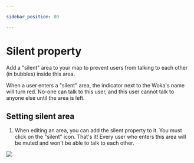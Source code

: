```yaml
---

sidebar_position: 80

---
```


# Silent property

Add a "silent" area to your map to prevent users from talking to each other (in bubbles) inside this area.

When a user enters a "silent" area, the indicator next to the Woka's name will turn red.
No-one can talk to this user, and this user cannot talk to anyone else until the area is left.

## Setting silent area

1. When editing an area, you can add the silent property to it. You must click on the "silent" icon.
That's it! Every user who enters this area will be muted and won't be able to talk to each other.

![](../../images/editor/silent_property.png)
